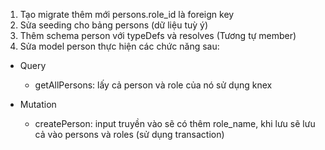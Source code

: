 1. Tạo migrate thêm mới persons.role_id là foreign key
3. Sửa seeding cho bảng persons (dữ liệu tuỳ ý)
4. Thêm schema person với typeDefs và resolves (Tương tự member)
5. Sửa model person thực hiện các chức năng sau:
* Query
   - getAllPersons: lấy cả person và role của nó sử dụng knex

* Mutation
   - createPerson: input truyền vào sẽ có thêm role_name, khi lưu sẽ lưu cả vào persons và roles (sử dụng transaction)